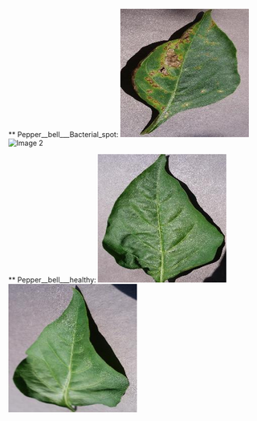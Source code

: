 ** Pepper__bell___Bacterial_spot:
<img src="1-0022d6b7-d47c-4ee2-ae9a-392a53f48647___JR_B.Spot 8964.jpg" alt="Image 1" width="256">
<img src="2-06adb74-934f-448f-a14f-62181742127b___JR_B.Spot 3395.JPG" alt="Image 2" width="256">

** Pepper__bell___healthy:
<img src="3-00100ffa-095e-4881-aebf-61fe5af7226e___JR_HL 7886.JPG" alt="Image 1" width="256">
<img src="4-00208a93-7687-4e8c-b79e-3138687e0f38___JR_HL 7955.JPG" alt="Image 2" width="256">


